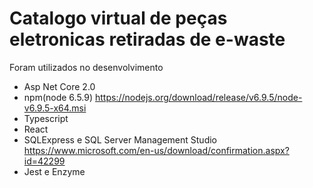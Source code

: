 # Catalogo virtual de peças eletronicas retiradas de e-waste

Foram utilizados no desenvolvimento
- Asp Net Core 2.0
- npm(node 6.5.9) https://nodejs.org/download/release/v6.9.5/node-v6.9.5-x64.msi
- Typescript
- React
- SQLExpress e SQL Server Management Studio https://www.microsoft.com/en-us/download/confirmation.aspx?id=42299
- Jest e Enzyme
